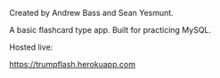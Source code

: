 Created by Andrew Bass and Sean Yesmunt.

A basic flashcard type app.  Built for practicing MySQL.

Hosted live:

https://trumpflash.herokuapp.com
